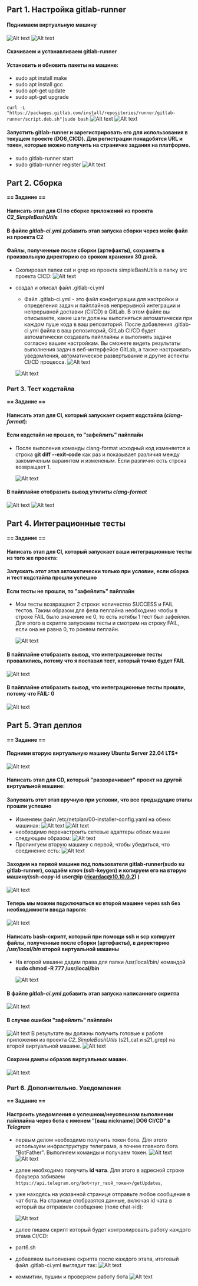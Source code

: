 ## Part 1. Настройка gitlab-runner  
#### Поднимаем виртуальную машину  
![Alt text](img/img_1.png)
![Alt text](img/img_2.png)

#### Скачиваем и устанавливаем gitlab-runner  

#### Установить и обновить пакеты на машине:

- sudo apt install make
- sudo apt install gcc
- sudo apt-get update
- sudo apt-get upgrade

`curl -L "https://packages.gitlab.com/install/repositories/runner/gitlab-runner/script.deb.sh"|sudo bash`
![Alt text](img/img_3.png)
![Alt text](img/img_4.png)

#### Запустить gitlab-runner и зарегистрировать его для использования в текущем проекте (DO6_CICD). Для регистрации понадобятся URL и токен, которые можно получить на страничке задания на платформе. 

- sudo gitlab-runner start
- sudo gitlab-runner register
 ![Alt text](img/img_5.png)

## Part 2. Сборка

**== Задание ==**

#### Написать этап для **CI** по сборке приложений из проекта *C2_SimpleBashUtils*
#### В файле _gitlab-ci.yml_ добавить этап запуска сборки через мейк файл из проекта C2
#### Файлы, полученные после сборки (артефакты), сохранять в произвольную директорию со сроком хранения 30 дней.
- Скопировал папки cat и grep из проекта simpleBashUtils в папку src проекта CICD: 
 ![Alt text](img/img_6.png)
- создал и описал файл .gitlab-ci.yml
    - Файл .gitlab-ci.yml - это файл конфигурации для настройки и определения задач и пайплайнов непрерывной интеграции и непрерывной доставки (CI/CD) в GitLab. В этом файле вы описываете, какие шаги должны выполняться автоматически при каждом пуше кода в ваш репозиторий. После добавления .gitlab-ci.yml файла в ваш репозиторий, GitLab CI/CD будет автоматически создавать пайплайны и выполнять задачи согласно вашим настройкам. Вы сможете видеть результаты выполнения задач в веб-интерфейсе GitLab, а также настраивать уведомления, автоматическое развертывание и другие аспекты CI/CD процесса.
  ![Alt text](img/img_7.png)

  ![Alt text](img/img_8.png)


### Part 3. Тест кодстайла

**== Задание ==**

#### Написать этап для **CI**, который запускает скрипт кодстайла (*clang-format*):
#### Если кодстайл не прошел, то "зафейлить" пайплайн

- После выполения команды clang-format исходный код изменяется и строка __git diff --exit-code__ как раз и показывает различия между закомиченым вараинтом и измененым. Если различия есть строка возвращает 1.

  ![Alt text](img/img_9.png)

#### В пайплайне отобразить вывод утилиты *clang-format*
  ![Alt text](img/img_10.png)
  ![Alt text](img/img_11.png)
 

## Part 4. Интеграционные тесты

**== Задание ==**
#### Написать этап для **CI**, который запускает ваши интеграционные тесты из того же проекта:
#### Запускать этот этап автоматически только при условии, если сборка и тест кодстайла прошли успешно
#### Если тесты не прошли, то "зафейлить" пайплайн

- Мои тесты возвращают 2 строки:  количество SUCCESS и FAIL тестов. Таким образом для фела пеплайна необходимо чтобы в строке FAIL было значение не 0, то есть хотябы 1 тест был зафейлен. Для этого в скрипте запускаем тесты и смотрим на строку FAIL, если она не равна 0, то роняем пеплайн.

  ![Alt text](img/img_12.png)

#### В пайплайне отобразить вывод, что интеграционные тесты провалились, потому что я поставил тест, который точно будет FAIL
  ![Alt text](img/img_13.png)

#### В пайплайне отобразить вывод, что интеграционные тесты прошли, потому что FAIL: 0
  ![Alt text](img/img_14.png)

## Part 5. Этап деплоя

**== Задание ==**
#### Подними вторую виртуальную машину Ubuntu Server 22.04 LTS*

  ![Alt text](img/img_15.png)

#### Написать этап для **CD**, который "разворачивает" проект на другой виртуальной машине:
#### Запускать этот этап вручную при условии, что все предыдущие этапы прошли успешно

- Изменяем файл /etc/netplan/00-installer-config.yaml на обеих машинах:
  ![Alt text](img/img_16.png)
  ![Alt text](img/img_17.png)
- необходимо перенастроить сетевые адаптеры обеих машин следующим образом:
  ![Alt text](img/img_18.png)
- Пропингуем вторую машину с первой, чтобы убедиться, что соединение есть:
  ![Alt text](img/img_19.png)

#### Заходим на первой машине под пользователя gitlab-runner(sudo su gitlab-runner), создаём ключ (ssh-keygen) и копируем его на вторую машину(ssh-copy-id user@ip (ricardac@10.10.0.2)  )
  ![Alt text](img/img_20.png)

#### Теперь мы можем подключаться ко второй машине через ssh без необходимости ввода пароля:

  ![Alt text](img/img_21.png)

#### Написать bash-скрипт, который при помощи **ssh** и **scp** копирует файлы, полученные после сборки (артефакты), в директорию */usr/local/bin* второй виртуальной машины

- На второй машине дадим права для папки /usr/local/bin/ командой __sudo chmod -R 777 /usr/local/bin__

  ![Alt text](img/img_22.png)

#### В файле _gitlab-ci.yml_ добавить этап запуска написанного скрипта
 
   ![Alt text](img/img_23.png)

#### В случае ошибки "зафейлить" пайплайн
   ![Alt text](img/img_31.png)
В результате вы должны получить готовые к работе приложения из проекта *C2_SimpleBashUtils* (s21_cat и s21_grep) на второй виртуальной машине.
   ![Alt text](img/img_24.png)
#### Сохрани дампы образов виртуальных машин.

   ![Alt text](img/img_30.png)

### Part 6. Дополнительно. Уведомления

**== Задание ==**

#### Настроить уведомления о успешном/неуспешном выполнении пайплайна через бота с именем "[ваш nickname] DO6 CI/CD" в *Telegram*
- первым делом необходимо получить токен бота. Для этого используем инфраструктуру телеграма, а точнее главного бота "BotFather". Выполняем команды и получаем токен.
   ![Alt text](img/img_25.png)
  ![Alt text](img/img_26.png)

- далее необходимо получить __id чата__. Для этого в адресной строке браузера забиваем `https://api.telegram.org/bot<тут_твой_токен>/getUpdates`, 
- уже находясь на указанной странице отправьте любое сообщение в чат бота. На странице отобразятся данные, включая id чата в который вы отправили сообщение (поле chat->id):

  ![Alt text](img/img_27.png)

- далее пишем скрипт который будет контролировать работу каждого этама CI/CD:
- part6.sh
- добавляем выполнение скрипта после каждого этапа, итоговый файл .gitlab-ci.yml выглядит так:
  ![Alt text](img/img_28.png)

- коммитим, пушим и проверяем работу бота
  ![Alt text](img/img_29.png)